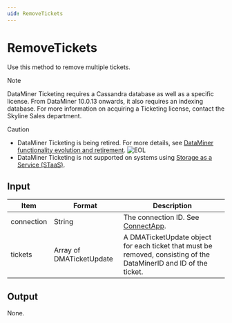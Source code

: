 ```yaml
---
uid: RemoveTickets
---
```


# RemoveTickets

Use this method to remove multiple tickets.

> [!NOTE]
> DataMiner Ticketing requires a Cassandra database as well as a specific license. From DataMiner 10.0.13 onwards, it also requires an indexing database. For more information on acquiring a Ticketing license, contact the Skyline Sales department.

> [!CAUTION]
>
> - DataMiner Ticketing is being retired. For more details, see [DataMiner functionality evolution and retirement](xref:Software_support_life_cycles). ![EOL](~/user-guide/images/EOL_Duo.png)
> - DataMiner Ticketing is not supported on systems using [Storage as a Service (STaaS)](xref:STaaS).

## Input

| Item | Format | Description |
|--|--|--|
| connection | String | The connection ID. See [ConnectApp](xref:ConnectApp). |
| tickets | Array of DMATicketUpdate | A DMATicketUpdate object for each ticket that must be removed, consisting of the DataMinerID and ID of the ticket. |

## Output

None.
